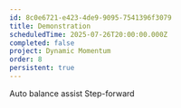 ```yaml
---
id: 8c0e6721-e423-4de9-9095-7541396f3079
title: Demonstration
scheduledTime: 2025-07-26T20:00:00.000Z
completed: false
project: Dynamic Momentum
order: 8
persistent: true
---
```


Auto balance assist
Step-forward